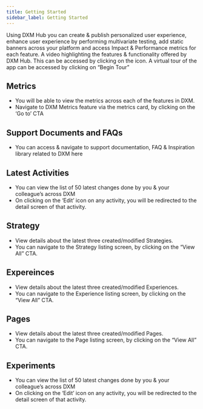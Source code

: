 ```yaml
---
title: Getting Started
sidebar_label: Getting Started
---
```




<head>
  <title></title>
  <meta
    name="description"
    content=""
  />
</head>

Using DXM Hub you can create & publish personalized user experience, enhance user experience by performing multivariate testing, add static banners across your platform and access Impact & Performance metrics for each feature.
A video highlighting the features & functionality offered by DXM Hub. This can be accessed by                    clicking on the icon. 
A virtual tour of the app can be accessed by clicking on “Begin Tour”


## Metrics 

* You will be able to view the metrics across each of the features in DXM.
* Navigate to DXM Metrics feature via the metrics card, by clicking on the ‘Go to’ CTA

 


## Support Documents and FAQs

* You can access & navigate to support documentation, FAQ & Inspiration library related to DXM here

## Latest Activities

* You can view the list of 50 latest changes done by you & your colleague’s across DXM
* On clicking on the ‘Edit’ icon on any activity, you will be redirected to the detail screen of that activity.


## Strategy 

* View details about the latest three created/modified Strategies.
* You can navigate to the Strategy listing screen, by clicking on the “View All” CTA.

## Expereinces

* View details about the latest three created/modified Experiences.
* You can navigate to the Experience listing screen, by clicking on the “View All” CTA.

## Pages

* View details about the latest three created/modified Pages.
* You can navigate to the Page listing screen, by clicking on the “View All” CTA.

## Experiments

* You can view the list of 50 latest changes done by you & your colleague’s across DXM
* On clicking on the ‘Edit’ icon on any activity, you will be redirected to the detail screen of that activity.

